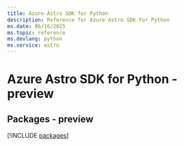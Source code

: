 ```yaml
---
title: Azure Astro SDK for Python
description: Reference for Azure Astro SDK for Python
ms.date: 06/16/2025
ms.topic: reference
ms.devlang: python
ms.service: astro
---
```

# Azure Astro SDK for Python - preview
## Packages - preview
[!INCLUDE [packages](astro-index.md)]